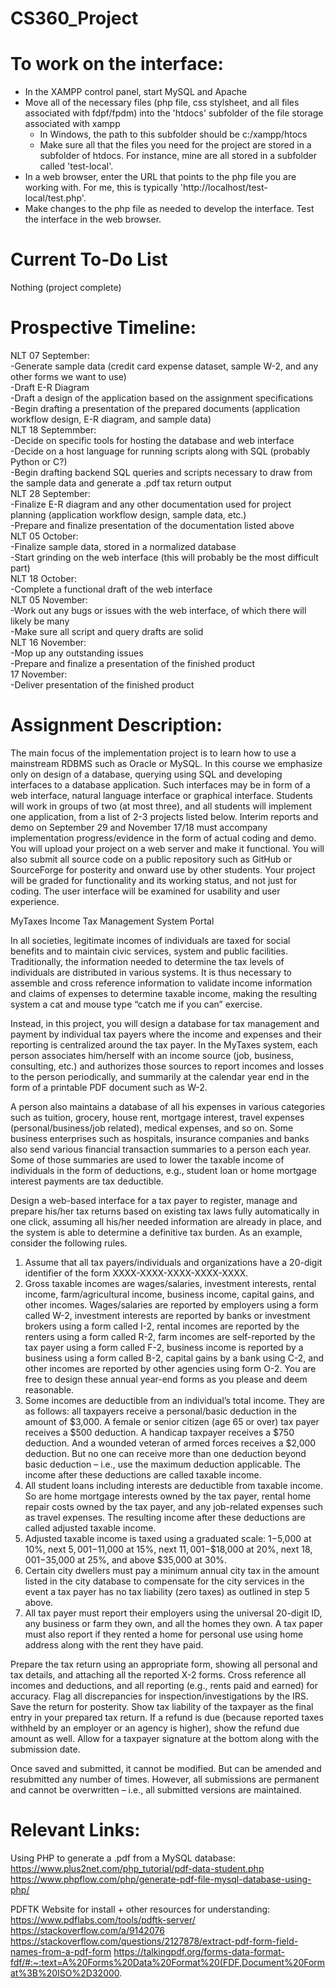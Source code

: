 # CS360_Project

# To work on the interface:  
 - In the XAMPP control panel, start MySQL and Apache  
 - Move all of the necessary files (php file, css stylsheet, and all files associated with fdpf/fpdm) into the 'htdocs' subfolder of the file storage associated with xampp    
    - In Windows, the path to this subfolder should be c:/xampp/htocs  
    - Make sure all that the files you need for the project are stored in a subfolder of htdocs. For instance, mine are all stored in a subfolder called 'test-local'.  
 - In a web browser, enter the URL that points to the php file you are working with. For me, this is typically 'http://localhost/test-local/test.php'.  
 - Make changes to the php file as needed to develop the interface. Test the interface in the web browser.  

# Current To-Do List
Nothing (project complete) 

# Prospective Timeline:
NLT 07 September:  
  -Generate sample data (credit card expense dataset, sample W-2, and any other forms we want to use)  
  -Draft E-R Diagram  
  -Draft a design of the application based on the assignment specifications  
  -Begin drafting a presentation of the prepared documents (application workflow design, E-R diagram, and sample data)  
NLT 18 Septemmber:  
  -Decide on specific tools for hosting the database and web interface  
  -Decide on a host language for running scripts along with SQL (probably Python or C?)  
  -Begin drafting backend SQL queries and scripts necessary to draw from the sample data and generate a .pdf tax return output  
 NLT 28 September:  
  -Finalize E-R diagram and any other documentation used for project planning (application workflow design, sample data, etc.)  
  -Prepare and finalize presentation of the documentation listed above  
 NLT 05 October:  
  -Finalize sample data, stored in a normalized database  
  -Start grinding on the web interface (this will probably be the most difficult part)  
NLT 18 October:  
  -Complete a functional draft of the web interface   
NLT 05 November:  
  -Work out any bugs or issues with the web interface, of which there will likely be many  
  -Make sure all script and query drafts are solid  
NLT 16 November:  
  -Mop up any outstanding issues  
  -Prepare and finalize a presentation of the finished product  
17 November:  
  -Deliver presentation of the finished product  
  
# Assignment Description:
The main focus of the implementation project is to learn how to use a mainstream RDBMS such as Oracle or MySQL. In this course we emphasize only on design of a database, querying using SQL and developing interfaces to a database application. Such interfaces may be in form of a web interface, natural language interface or graphical interface. Students will work in groups of two (at most three), and all students will implement one application, from a list of 2-3 projects listed below. Interim reports and demo on September 29 and November 17/18 must accompany implementation progress/evidence in the form of actual coding and demo. You will upload your project on a web server and make it functional. You will also submit all source code on a public repository such as GitHub or SourceForge for posterity and onward use by other students. Your project will be graded for functionality and its working status, and not just for coding. The user interface will be examined for usability and user experience.

MyTaxes Income Tax Management System Portal

In all societies, legitimate incomes of individuals are taxed for social benefits and to maintain civic services, system and public facilities. Traditionally, the information needed to determine the tax levels of individuals are distributed in various systems. It is thus necessary to assemble and cross reference information to validate income information and claims of expenses to determine taxable income, making the resulting system a cat and mouse type “catch me if you can” exercise.

Instead, in this project, you will design a database for tax management and payment by individual tax payers where the income and expenses and their reporting is centralized around the tax payer. In the MyTaxes system, each person associates him/herself with an income source (job, business, consulting, etc.) and authorizes those sources to report incomes and losses to the person periodically, and summarily at the calendar year end in the form of a printable PDF document such as W-2.

A person also maintains a database of all his expenses in various categories such as tuition, grocery, house rent, mortgage interest, travel expenses (personal/business/job related), medical expenses, and so on. Some business enterprises such as hospitals, insurance companies and banks also send various financial transaction summaries to a person each year. Some of those summaries are used to lower the taxable income of individuals in the form of deductions, e.g., student loan or home mortgage interest payments are tax deductible. 

Design a web-based interface for a tax payer to register, manage and prepare his/her tax returns based on existing tax laws fully automatically in one click, assuming all his/her needed information are already in place, and the system is able to determine a definitive tax burden. As an example, consider the following rules.
1.	Assume that all tax payers/individuals and organizations have a 20-digit identifier of the form XXXX-XXXX-XXXX-XXXX-XXXX.
2.	Gross taxable incomes are wages/salaries, investment interests, rental income, farm/agricultural income, business income, capital gains, and other incomes. Wages/salaries are reported by employers using a form called W-2, investment interests are reported by banks or investment brokers using a form called I-2, rental incomes are reported by the renters using a form called R-2, farm incomes are self-reported by the tax payer using a form called F-2, business income is reported by a business using a form called B-2, capital gains by a bank using C-2, and other incomes are reported by other agencies using form O-2. You are free to design these annual year-end forms as you please and deem reasonable.
3.	Some incomes are deductible from an individual’s total income. They are as follows: all taxpayers receive a personal/basic deduction in the amount of $3,000. A female or senior citizen (age 65 or over) tax payer receives a $500 deduction. A handicap taxpayer receives a $750 deduction. And a wounded veteran of armed forces receives a $2,000 deduction. But no one can receive more than one deduction beyond basic deduction – i.e., use the maximum deduction applicable. The income after these deductions are called taxable income.
4.	All student loans including interests are deductible from taxable income. So are home mortgage interests owned by the tax payer, rental home repair costs owned by the tax payer, and any job-related expenses such as travel expenses. The resulting income after these deductions are called adjusted taxable income.
5.	Adjusted taxable income is taxed using a graduated scale: $1-$5,000 at 10%, next $5,001-$11,000 at 15%, next $11,001-$$18,000 at 20%, next $18,001-$35,000 at 25%, and above $35,000 at 30%.
6.	Certain city dwellers must pay a minimum annual city tax in the amount listed in the city database to compensate for the city services in the event a tax payer has no tax liability (zero taxes) as outlined in step 5 above.
7.	All tax payer must report their employers using the universal 20-digit ID, any business or farm they own, and all the homes they own. A tax paper must also report if they rented a home for personal use using home address along with the rent they have paid.

Prepare the tax return using an appropriate form, showing all personal and tax details, and attaching all the reported X-2 forms. Cross reference all incomes and deductions, and all reporting (e.g., rents paid and earned) for accuracy. Flag all discrepancies for inspection/investigations by the IRS. Save the return for posterity. Show tax liability of the taxpayer as the final entry in your prepared tax return. If a refund is due (because reported taxes withheld by an employer or an agency is higher), show the refund due amount as well. Allow for a taxpayer signature at the bottom along with the submission date.

Once saved and submitted, it cannot be modified. But can be amended and resubmitted any number of times. However, all submissions are permanent and cannot be overwritten – i.e., all submitted versions are maintained.

# Relevant Links:
Using PHP to generate a .pdf from a MySQL database:
https://www.plus2net.com/php_tutorial/pdf-data-student.php
https://www.phpflow.com/php/generate-pdf-file-mysql-database-using-php/

PDFTK Website for install + other resources for understanding:
https://www.pdflabs.com/tools/pdftk-server/
https://stackoverflow.com/a/9142076
https://stackoverflow.com/questions/2127878/extract-pdf-form-field-names-from-a-pdf-form
https://talkingpdf.org/forms-data-format-fdf/#:~:text=A%20Forms%20Data%20Format%20(FDF,Document%20Format%3B%20ISO%2D32000.


